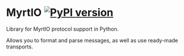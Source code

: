 # MyrtIO [![PyPI version](https://badge.fury.io/py/myrtio.svg)](https://badge.fury.io/py/myrtio)

Library for MyrtIO protocol support in Python.

Allows you to format and parse messages, as well as use ready-made transports.
